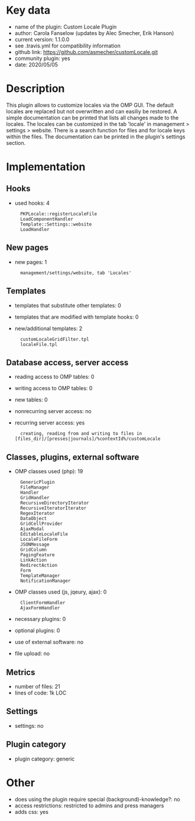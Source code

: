 Key data
============

- name of the plugin: Custom Locale Plugin
- author: Carola Fanselow (updates by Alec Smecher, Erik Hanson)
- current version: 1.1.0.0
- see .travis.yml for compatibility information
- github link: https://github.com/asmecher/customLocale.git
- community plugin: yes
- date: 2020/05/05

Description
============

This plugin allows to customize locales via the OMP GUI. The default locales are replaced but not overwritten and can easiliy be restored. A simple documentation can be printed that lists all changes made to the locales. The locales can be customized in the tab 'locale' in management > settings > website. There is a search function for files and for locale keys within the files. The documentation can be printed in the plugin's settings section.

 
Implementation
================

Hooks
-----
- used hooks: 4

		PKPLocale::registerLocaleFile
		LoadComponentHandler
		Template::Settings::website
		LoadHandler

New pages
------
- new pages: 1

		management/settings/website, tab 'Locales'

Templates
---------
- templates that substitute other templates: 0
- templates that are modified with template hooks: 0
- new/additional templates: 2
	
		customLocaleGridFilter.tpl
		localeFile.tpl

Database access, server access
-----------------------------
- reading access to OMP tables: 0
- writing access to OMP tables: 0
- new tables: 0
- nonrecurring server access: no
- recurring server access: yes

		creating, reading from and writing to files in [files_dir]/[presses|journals]/%contextId%/customLocale
 
Classes, plugins, external software
-----------------------
- OMP classes used (php): 19
	
		GenericPlugin
		FileManager
		Handler
		GridHandler
		RecursiveDirectoryIterator
		RecursiveIteratorIterator
		RegexIterator
		DataObject
		GridCellProvider
		AjaxModal
		EditableLocaleFile
		LocaleFileForm
		JSONMessage
		GridColumn
		PagingFeature
		LinkAction
		RedirectAction
		Form
		TemplateManager
		NotificationManager
	
- OMP classes used (js, jqeury, ajax): 0

		ClientFormHandler
		AjaxFormHandler

- necessary plugins: 0
- optional plugins: 0
- use of external software: no
- file upload: no
 
Metrics
--------
- number of files: 21
- lines of code: 1k LOC

Settings
--------
- settings: no

Plugin category
----------
- plugin category: generic

Other
=============
- does using the plugin require special (background)-knowledge?: no
- access restrictions: restricted to admins and press managers
- adds css: yes


